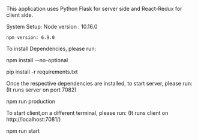 This application uses Python Flask for server side and React-Redux for client side.

System Setup:
    Node version : 10.16.0

    npm version: 6.9.0

To install Dependencies, please run:

npm install --no-optional

pip install -r requirements.txt

Once the respective dependencies are installed, to start server, please run: (It runs server on port 7082)

npm run production

To start client,on a different terminal, please run: (It runs client on http://localhost:7081/)

npm run start
